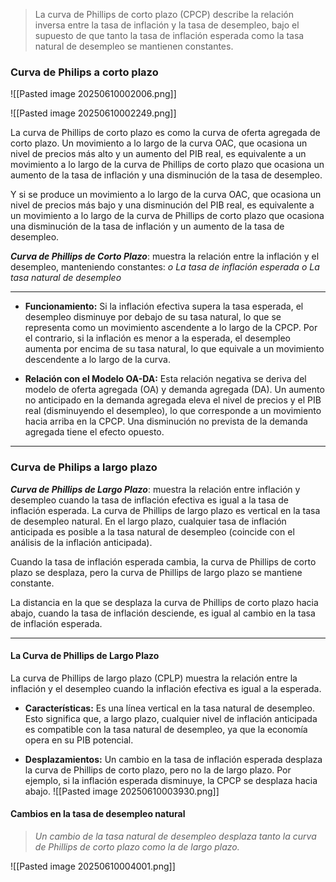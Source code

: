 
> La curva de Phillips de corto plazo (CPCP) describe la relación inversa entre la tasa de inflación y la tasa de desempleo, bajo el supuesto de que tanto la tasa de inflación esperada como la tasa natural de desempleo se mantienen constantes. 


### Curva de Philips a corto plazo

![[Pasted image 20250610002006.png]]

![[Pasted image 20250610002249.png]]

La curva de Phillips de corto plazo es como la curva de oferta agregada de corto plazo. Un
movimiento a lo largo de la curva OAC, que ocasiona un nivel de precios más alto y un
aumento del PIB real, es equivalente a un movimiento a lo largo de la curva de Phillips de
corto plazo que ocasiona un aumento de la tasa de inflación y una disminución de la tasa de
desempleo.

Y si se produce un movimiento a lo largo de la curva OAC, que ocasiona un nivel de precios
más bajo y una disminución del PIB real, es equivalente a un movimiento a lo largo de la curva de Phillips de corto plazo que ocasiona una disminución de la tasa de inflación y un aumento de la tasa de desempleo.

***Curva de Phillips de Corto Plazo***: muestra la relación entre la inflación y el desempleo, manteniendo constantes:
*o La tasa de inflación esperada*
*o La tasa natural de desempleo*

--- 
- **Funcionamiento:** Si la inflación efectiva supera la tasa esperada, el desempleo disminuye por debajo de su tasa natural, lo que se representa como un movimiento ascendente a lo largo de la CPCP. Por el contrario, si la inflación es menor a la esperada, el desempleo aumenta por encima de su tasa natural, lo que equivale a un movimiento descendente a lo largo de la curva.
    
- **Relación con el Modelo OA-DA:** Esta relación negativa se deriva del modelo de oferta agregada (OA) y demanda agregada (DA). Un aumento no anticipado en la demanda agregada eleva el nivel de precios y el PIB real (disminuyendo el desempleo), lo que corresponde a un movimiento hacia arriba en la CPCP. Una disminución no prevista de la demanda agregada tiene el efecto opuesto.

--- 



### Curva de Philips a largo plazo 


***Curva de Phillips de Largo Plazo***: muestra la relación entre inflación y desempleo cuando la tasa de inflación efectiva es igual a la tasa de inflación esperada. La curva de Phillips de largo plazo es vertical en la tasa de desempleo natural. En el largo plazo, cualquier tasa de inflación anticipada es posible a la tasa natural de desempleo (coincide con el análisis de la inflación anticipada).

Cuando la tasa de inflación esperada cambia, la curva de Phillips de corto plazo se desplaza, pero la curva de Phillips de largo plazo se mantiene constante.

La distancia en la que se desplaza la curva de Phillips de corto plazo hacia abajo, cuando la tasa de inflación desciende, es igual al cambio en la tasa de inflación esperada.

--- 

#### **La Curva de Phillips de Largo Plazo**

La curva de Phillips de largo plazo (CPLP) muestra la relación entre la inflación y el desempleo cuando la inflación efectiva es igual a la esperada.

- **Características:** Es una línea vertical en la tasa natural de desempleo. Esto significa que, a largo plazo, cualquier nivel de inflación anticipada es compatible con la tasa natural de desempleo, ya que la economía opera en su PIB potencial.
    
- **Desplazamientos:** Un cambio en la tasa de inflación esperada desplaza la curva de Phillips de corto plazo, pero no la de largo plazo. Por ejemplo, si la inflación esperada disminuye, la CPCP se desplaza hacia abajo.
![[Pasted image 20250610003930.png]]
#### Cambios en la tasa de desempleo natural 

> *Un cambio de la tasa natural de desempleo desplaza tanto la curva de Phillips de corto plazo como la de largo plazo.* 

![[Pasted image 20250610004001.png]]

